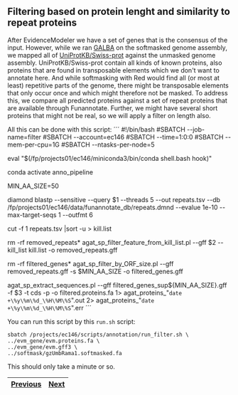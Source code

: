 ## Filtering based on protein lenght and similarity to repeat proteins

After EvidenceModeler we have a set of genes that is the consensus of the input. However, while we ran [GALBA](03_galba.md) on the softmasked genome assembly, we mapped all of [UniProtKB/Swiss-prot](02_miniprot.md) against the unmasked genome assembly. UniProtKB/Swiss-prot contain all kinds of known proteins, also proteins that are found in transposable elements which we don't want to annotate here. And while softmasking with Red would find all (or most at least) repetitive parts of the genome, there might be transposable elements that only occur once and which might therefore not be masked. To address this, we compare all predicted proteins against a set of repeat proteins that are available through Funannotate. Further, we might have several short proteins that might not be real, so we will apply a filter on length also.

All this can be done with this script:
´´´
#!/bin/bash
#SBATCH --job-name=filter
#SBATCH --account=ec146
#SBATCH --time=1:0:0
#SBATCH --mem-per-cpu=1G
#SBATCH --ntasks-per-node=5

eval "$(/fp/projects01/ec146/miniconda3/bin/conda shell.bash hook)" 

conda activate anno_pipeline

MIN_AA_SIZE=50

diamond blastp --sensitive --query $1 --threads 5 --out repeats.tsv --db  /fp/projects01/ec146/data/funannotate_db/repeats.dmnd --evalue 1e-10 --max-target-seqs 1 --outfmt 6

cut -f 1 repeats.tsv |sort -u > kill.list

rm -rf removed_repeats*
agat_sp_filter_feature_from_kill_list.pl --gff $2 --kill_list kill.list -o removed_repeats.gff

rm -rf filtered_genes*
agat_sp_filter_by_ORF_size.pl --gff removed_repeats.gff -s $MIN_AA_SIZE -o filtered_genes.gff

agat_sp_extract_sequences.pl --gff filtered_genes_sup${MIN_AA_SIZE}.gff -f $3 -t cds -p -o filtered.proteins.fa 1> agat_proteins_"`date +\%y\%m\%d_\%H\%M\%S`".out 2> agat_proteins_"`date +\%y\%m\%d_\%H\%M\%S`".err
´´´

You can run this script by this `run.sh` script:
```
sbatch /projects/ec146/scripts/annotation/run_filter.sh \
../evm_gene/evm.proteins.fa \
../evm_gene/evm.gff3 \
../softmask/gzUmbRama1.softmasked.fa
```

This should only take a minute or so.

|[Previous](https://github.com/ebp-nor/genome_annotation_comparative_genomics_part1/blob/main/05_busco.md)|[Next](https://github.com/ebp-nor/genome_annotation_comparative_genomics_part1/blob/main/07_functional.md)|
|---|---|
